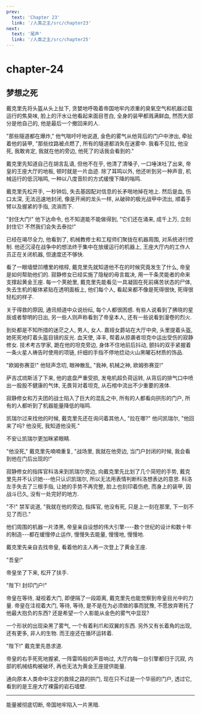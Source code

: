 ```yaml
---
prev:
  text: 'Chapter 23'
  link: '/人类之主/src/chapter23'
next:
  text: '尾声'
  link: '/人类之主/src/chapter25'
---
```


# chapter-24

## 梦想之死

戴克里先将头盔从头上扯下, 贪婪地呼吸着帝国地牢内浓重的臭氧空气和机器过载运行的焦臭味, 脸上的汗水让他看起来面目苍白, 全身的装甲都溅满鲜血, 然而大部分是他自己的, 他是最后一个撤回来的人.

"那些隧道都在爆炸," 他气喘吁吁地说道, 金色的雾气从他背后的门户中渗出, 牵扯着他的装甲, "那些纹路被点燃了, 所有的隧道都消失在迷雾中. 我看不见拉, 他没死, 我敢肯定, 我就在他的旁边, 他死了的话我会看到的."

戴克里先知道自己在胡言乱语, 但他不在乎, 他清了清嗓子, 一口唾沫吐了出来, 帝皇的王座大厅的地板, 顿时就是一片血迹. 除了耳鸣以外, 他还听到另一种声音, 机械运行的低沉嗡鸣, 一种以八度音阶的方式缓慢下降的嗡鸣.

戴克里先松开手, 一秒钟后, 失去基因配对信息的长矛啪地掉在地上. 然后是血, 伤口太深, 无法迅速地封闭, 像是开闸的龙头一样, 从破碎的极光战甲中流出, 顺着手臂以及握紧的手指, 流淌而下.

"封住大门!" 他下达命令, 也不知道能不能做得到, "它们还在涌来, 成千上万, 立刻封住它! 不然我们会失去泰拉!"

已经在竭尽全力, 他看到了, 机械教修士和工程师们聚拢在机器周围, 对系统进行控制. 他还沉浸在战争中的想法终于集中在放缓运行的机器上, 王座大厅内的工作人员正在关闭机器, 但速度还不够快.

看了一眼墙壁凹槽里的棺椁, 戴克里先就知道他不在的时候究竟发生了什么, 帝皇是如何帮助他们的. 寂静修女已经实施了隐秘的毋言裁决, 用一千条灵能者的命来支撑起黄金王座. 每一个荚舱里, 戴克里先能看见一具凝固在死前痛苦状态的尸体, 失去生机的躯体紧贴在透明面板上, 他们每个人, 看起来都不像是死得很快, 死得很轻松的样子.

关于得救的原因, 通讯频道中众说纷纭, 每个人都很困惑. 有些人说看到了拂晓的星辰或者黎明的日出, 另一些人则声称看到了帝皇本人, 还有一些说看到漫卷的烈火.

到处都是不知所措的迷茫之人, 男人, 女人. 嘉娅女爵站在大厅中央, 头里提着头盔, 她死死地盯着头盔目镜的反光. 血天使, 泽丰, 帮着从掠袭者坦克中运出受伤的寂静修女. 技术考古学家, 跪在他的坦克旁边, 身体不住地前后抖动, 颤抖的双手紧握着一条火星人祷告时使用的项链, 纤细的手指不停地捻动火山黑曜石材质的饰品.

"欧姆弥赛亚!" 他轻声念叨, 眼神散乱, "我神, 机械之神, 欧姆弥赛亚!"

萨吉忒琉斯活了下来, 他的底盘严重受损, 发电机超负荷运转, 从背后的排气口中喷出一股股不健康的气体, 无畏背对着坦克, 从石棺中流出不少重要的液体.

寂静修女和万夫团的战士陷入了巨大的混乱之中, 所有的人都看向拱形的门户, 所有的人都听到了机器能量降低的嗡鸣.

凯瑞尔过来找他的时候, 戴克里先还在询问着其他人, "拉在哪?" 他问凯瑞尔, "他回来了吗? 他没死, 我知道他没死."

不安让凯瑞尔更加眯紧眼睛.

"他没死," 戴克里先喃喃重复, "战场里, 我就在他旁边, 当门户封闭的时候, 我会看到他在门后出现的!"

寂静修女的指挥官科洛来到凯瑞尔旁边, 向戴克里先比划了几个简短的手势, 戴克里先并不认识她---他只认识凯瑞尔, 所以无法用表情判断科洛想表达的意思. 科洛左手失去了三根手指, 让她的手势不再完整, 脸上也刻印着伤疤, 而身上的装甲, 因战斗已久, 没有一处完好的地方.

"不!" 禁军说道, "我就在他的旁边, 指挥官, 他没有死, 只是上一刻在那里, 下一刻不见了而已."

他们周围的机器一片漆黑, 帝皇亲自设想的伟大引擎----数个世纪的设计和数十年的制造---都在缓慢停止运作, 慢慢失去能量, 慢慢地, 慢慢地.

戴克里先亲自去找帝皇, 看着他的主人再一次登上了黄金王座.

"吾皇!"

帝皇坐了下来, 松开了扶手.

"陛下! 封印门户!"

帝皇在等待, 凝视着大门, 即便隔了一段距离, 戴克里先也能觉察到帝皇目光中的力量. 帝皇在注视着大门, 等待, 等待, 是不是在为必须做的事而犹豫, 不愿放弃寄托了他最大抱负的东西? 还是希望一个人影能从金色的雾气中显现?

一个形状的出现染黑了雾气, 一个有着利爪和双翼的东西. 另外又有长着角的出现, 还有更多, 非人的生物. 而王座还在循环运转着.

"陛下!" 戴克里先恳求道.

帝皇的右手死死地握紧, 一阵雷鸣般的声音响过, 大厅内每一台引擎都归于沉寂, 内部的机械结构被破坏, 再也无法为黄金王座提供能量.

通向原本人类命中注定的救赎之路的拱门, 现在只不过是一个华丽的门户, 透过它, 看到的是王座大厅裸露的岩石墙壁.

--------

能量被彻底切断, 帝国地牢陷入一片黑暗.
